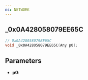 ```yaml
---
ns: NETWORK
---
```

## _0x0A428058079EE65C

```c
// 0x0A428058079EE65C
void _0x0A428058079EE65C(Any p0);
```

## Parameters
* **p0**:
